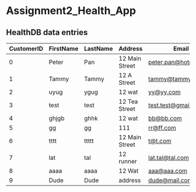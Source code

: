 # Assignment2_Health_App
## HealthDB data entries
| CustomerID | FirstName | LastName | Address | Email | PhoneNumber | Password | Sex | HeartAttack | Diabetes | ChronicDisease | Other |
|------------|-----------|----------|---------|-------|-------------|----------|-----|-------------|----------|----------------|-------|
| 0	| Peter	| Pan	  | 12 Main Street | peter.pan@hotmail.com	| 0490564321 | Password123 | M | 1 | 1 | 1 | 1 |
| 1	| Tammy	| Tammy	| 12 A Street    | tammy@tammy.com	      |	0456789010 | 123456	     | F | 0 | 0 | 0 | 0 |
| 2	| uyug	| ygug	| 12 wat		     | yy@yy.com		          | 0424936302 | 1234567aA*	 | P | 0 | 1 | 0 | 0 |
| 3	| test	| test	| 12 Tea Street	 | test.test@gmail.com	  | 0490765432 | 1234567Aa@	 | F | 0 | 0 | 0 | 0 |
| 4	| ghjgb	| ghhk	| 12 wat		     | bb@bb.com		          | 0424936302 | 1234567aA#	 | M | 0 | 0 | 0 | 0 |
| 5	| gg	  | gg	  | 111		         | rr@ff.com		          | 0435465734 | 1234567sS@	 | M | 0 | 0 | 0 | 0 |
| 6	| tttt	| ttttt	| 12 Main Street | t@t.com			          | 0490876543 | 1234567Aa@	 | F | 1 | 0 | 0 | 0 |
| 7	| lat	  | tal	  | 12 runner	     | lat.tal@tal.com		    | 0448349524 | 1234567aA@	 | M | 0 | 0 | 0 | 1 |
| 8	| aaaa	| aaaa	| 12 Wat		     | aaa@aaa.com		        | 0490373534 | 1234567Aa@	 | F | 0 | 0 | 0 | 0 |
| 9	| Dude	| Dude	| address		     | dude@mail.com		      | 0412312312 |Password123	 | M | 0 | 1 | 0 | 1 |
